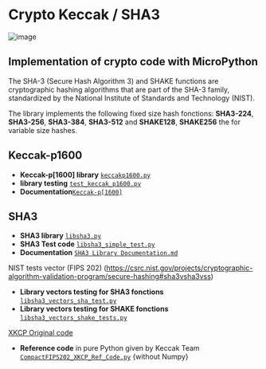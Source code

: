# Crypto Keccak / SHA3

![image](https://github.com/user-attachments/assets/d23da5d7-1ce4-4f79-a960-7c93ea75acd0)

## Implementation of crypto code with MicroPython

The SHA-3 (Secure Hash Algorithm 3) and SHAKE functions are cryptographic hashing algorithms that are part of the SHA-3 family, standardized by the National Institute of Standards and Technology (NIST).

The library implements the following fixed size hash fonctions: **SHA3-224**, **SHA3-256**, **SHA3-384**, **SHA3-512** and **SHAKE128**, **SHAKE256** the  for variable size hashes.

## Keccak-p1600

- **Keccak-p[1600] library** [`keccakp1600.py`](https://github.com/MicroControleurMonde/SHA3/blob/main/keccakp1600.py)
- **library testing** [`test_keccak_p1600.py`](https://github.com/MicroControleurMonde/SHA3/blob/main/test_keccak_p1600.py`)
- **Documentation**[`Keccak-p[1600]`](https://github.com/MicroControleurMonde/SHA3/blob/main/Keccak/keccak_p1600.md)

## SHA3

- **SHA3 library** [`libsha3.py`](https://github.com/MicroControleurMonde/SHA3/blob/main/SHA3_Files/libsha3.py)
- **SHA3 Test code** [`libsha3_simple_test.py`](https://github.com/MicroControleurMonde/SHA3/blob/main/SHA3_Files/libsha3_simple_test.py)
- **Documentation** [`SHA3 Library Documentation.md`](https://github.com/MicroControleurMonde/SHA3/blob/main/SHA3_Files/SHA3%20Library%20Documentation.md)


NIST tests vector (FIPS 202) (https://csrc.nist.gov/projects/cryptographic-algorithm-validation-program/secure-hashing#sha3vsha3vss)
  
- **Library vectors testing for SHA3 fonctions** [`libsha3_vectors_sha_test.py`](https://github.com/MicroControleurMonde/SHA3/blob/main/SHA3_Files/libsha3_vectors_sha_test.py)
- **Library vectors testing for SHAKE fonctions** [`libsha3_vectors_shake_tests.py`](https://github.com/MicroControleurMonde/SHA3/blob/main/SHA3_Files/libsha3_vectors_shake_tests.py)

[XKCP Original code](https://github.com/XKCP/XKCP/tree/master/Standalone/CompactFIPS202/Python)
- **Reference code** in pure Python given by Keccak Team [`CompactFIPS202_XKCP_Ref_Code.py`](https://github.com/MicroControleurMonde/SHA3/blob/main/SHA3_Files/CompactFIPS202_XKCP_Ref_Code.py) {without Numpy}
